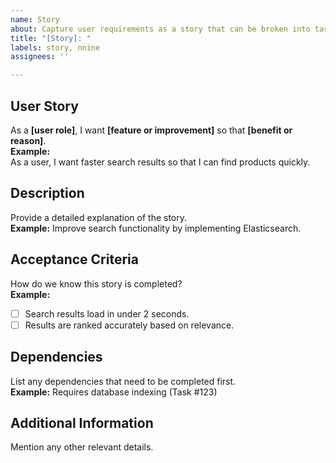 ```yaml
---
name: Story
about: Capture user requirements as a story that can be broken into tasks
title: "[Story]: "
labels: story, nnine
assignees: ''

---
```


## User Story  
As a **[user role]**, I want **[feature or improvement]** so that **[benefit or reason]**.  
**Example:**  
As a user, I want faster search results so that I can find products quickly.

## Description  
Provide a detailed explanation of the story.  
**Example:** Improve search functionality by implementing Elasticsearch.

## Acceptance Criteria  
How do we know this story is completed?  
**Example:**  
- [ ] Search results load in under 2 seconds.  
- [ ] Results are ranked accurately based on relevance.

## Dependencies  
List any dependencies that need to be completed first.  
**Example:** Requires database indexing (Task #123)

## Additional Information  
Mention any other relevant details.
